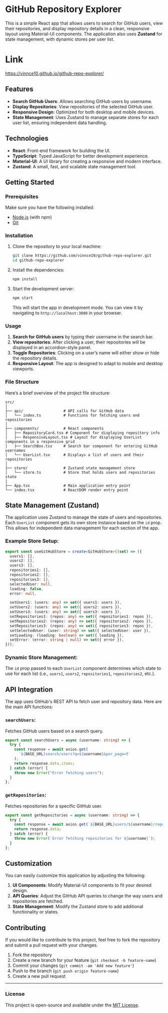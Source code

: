 
# GitHub Repository Explorer

This is a simple React app that allows users to search for GitHub users, view their repositories, and display repository details in a clean, responsive layout using Material-UI components. The application also uses **Zustand** for state management, with dynamic stores per user list.

# Link

https://vinnce10.github.io/github-repo-explorer/ 

## Features

- **Search GitHub Users**: Allows searching GitHub users by username.
- **Display Repositories**: View repositories of the selected GitHub user.
- **Responsive Design**: Optimized for both desktop and mobile devices.
- **State Management**: Uses Zustand to manage separate stores for each user list, ensuring independent data handling.

## Technologies

- **React**: Front-end framework for building the UI.
- **TypeScript**: Typed JavaScript for better development experience.
- **Material-UI**: A UI library for creating a responsive and modern interface.
- **Zustand**: A small, fast, and scalable state management tool.

## Getting Started

### Prerequisites

Make sure you have the following installed:

- [Node.js](https://nodejs.org/en/) (with npm)
- [Git](https://git-scm.com/)

### Installation

1. Clone the repository to your local machine:

   ```bash
   git clone https://github.com/vinnce10/github-repo-explorer.git
   cd github-repo-explorer
   ```

2. Install the dependencies:

   ```bash
   npm install
   ```

3. Start the development server:

   ```bash
   npm start
   ```

   This will start the app in development mode. You can view it by navigating to `http://localhost:3000` in your browser.

### Usage

1. **Search for GitHub users** by typing their username in the search bar.
2. **View repositories**: After clicking a user, their repositories will be displayed in an accordion-style panel.
3. **Toggle Repositories**: Clicking on a user’s name will either show or hide the repository details.
4. **Responsive Layout**: The app is designed to adapt to mobile and desktop viewports.

### File Structure

Here’s a brief overview of the project file structure:

```
src/
│
├── api/                  # API calls for GitHub data
│   └── index.ts          # Functions for fetching users and repositories
│
├── components/           # React components
│   ├── RepositoryCard.tsx # Component for displaying repository info
│   ├── ResponsiveLayout.tsx # Layout for displaying UserList components in a responsive grid
│   ├── SearchBox.tsx     # Search bar component for entering GitHub usernames
│   └── UserList.tsx      # Displays a list of users and their repositories
│
├── store/                # Zustand state management store
│   └── store.ts          # Store that holds users and repositories state
│
├── App.tsx               # Main application entry point
└── index.tsx             # ReactDOM render entry point
```

## State Management (Zustand)

The application uses Zustand to manage the state of users and repositories. Each `UserList` component gets its own store instance based on the `id` prop. This allows for independent data management for each section of the app.

### Example Store Setup:

```ts
export const useGitHubStore = create<GitHubStore>((set) => ({
  users1: [],
  users2: [],
  users3: [],
  repositories1: [],
  repositories2: [],
  repositories3: [],
  selectedUser: null,
  loading: false,
  error: null,

  setUsers1: (users: any) => set({ users1: users }),
  setUsers2: (users: any) => set({ users2: users }),
  setUsers3: (users: any) => set({ users3: users }),
  setRepositories1: (repos: any) => set({ repositories1: repos }),
  setRepositories2: (repos: any) => set({ repositories2: repos }),
  setRepositories3: (repos: any) => set({ repositories3: repos }),
  setSelectedUser: (user: string) => set({ selectedUser: user }),
  setLoading: (loading: boolean) => set({ loading }),
  setError: (error: string | null) => set({ error }),
}));
```

### Dynamic Store Management:

The `id` prop passed to each `UserList` component determines which state to use for each list (i.e., `users1`, `users2`, `repositories1`, `repositories2`, etc.).

## API Integration

The app uses GitHub's REST API to fetch user and repository data. Here are the main API functions:

### `searchUsers`:
Fetches GitHub users based on a search query.

```ts
export const searchUsers = async (username: string) => {
  try {
    const response = await axios.get(
      `${BASE_URL}search/users?q=${username}&per_page=5`
    );
    return response.data.items;
  } catch (error) {
    throw new Error("Error fetching users");
  }
};
```

### `getRepositories`:
Fetches repositories for a specific GitHub user.

```ts
export const getRepositories = async (username: string) => {
  try {
    const response = await axios.get(`${BASE_URL}users/${username}/repos`);
    return response.data;
  } catch (error) {
    throw new Error(`Error fetching repositories for ${username}`);
  }
};
```

## Customization

You can easily customize this application by adjusting the following:

1. **UI Components**: Modify Material-UI components to fit your desired design.
2. **API Queries**: Adjust the GitHub API queries to change the way users and repositories are fetched.
3. **State Management**: Modify the Zustand store to add additional functionality or states.

## Contributing

If you would like to contribute to this project, feel free to fork the repository and submit a pull request with your changes.

1. Fork the repository
2. Create a new branch for your feature (`git checkout -b feature-name`)
3. Commit your changes (`git commit -am 'Add new feature'`)
4. Push to the branch (`git push origin feature-name`)
5. Create a new pull request

---

### License

This project is open-source and available under the [MIT License](LICENSE).